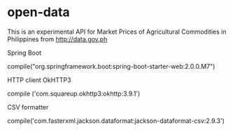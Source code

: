 # open-data
  This is an experimental API for Market Prices of Agricultural Commodities in Philippines from http://data.gov.ph


Spring Boot

  compile("org.springframework.boot:spring-boot-starter-web:2.0.0.M7")

HTTP client OkHTTP3

  compile ('com.squareup.okhttp3:okhttp:3.9.1')

CSV formatter

  compile('com.fasterxml.jackson.dataformat:jackson-dataformat-csv:2.9.3')
